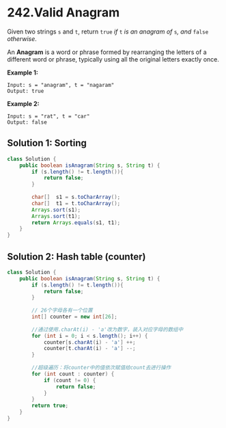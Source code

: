 # 242.Valid Anagram

Given two strings `s` and `t`, return `true` *if* `t` *is an anagram of* `s`*, and* `false` *otherwise*.

An **Anagram** is a word or phrase formed by rearranging the letters of a different word or phrase, typically using all the original letters exactly once.

 

**Example 1:**

```
Input: s = "anagram", t = "nagaram"
Output: true
```

**Example 2:**

```
Input: s = "rat", t = "car"
Output: false
```





## Solution 1: Sorting

```java
class Solution {
    public boolean isAnagram(String s, String t) {
        if (s.length() != t.length()){
            return false;
        }
        
        char[]  s1 = s.toCharArray();
        char[]  t1 = t.toCharArray();
        Arrays.sort(s1);
        Arrays.sort(t1);
        return Arrays.equals(s1, t1);
    }
}
```



## Solution 2: Hash table (counter)

```java
class Solution {
    public boolean isAnagram(String s, String t) {
        if (s.length() != t.length()){
            return false;
        }
        
      	// 26个字母各有一个位置
        int[] counter = new int[26];
      	
      	//通过使用.charAt(i) - 'a'改为数字，装入对应字母的数组中
        for (int i = 0; i < s.length(); i++) {
            counter[s.charAt(i) - 'a'] ++;
            counter[t.charAt(i) - 'a'] --;
        }
      
        //超级遍历：将counter中的值依次赋值给count去进行操作
        for (int count : counter) {
            if (count != 0) {
                return false;
            }
        }
        return true;
    }
}
```

